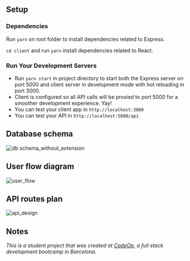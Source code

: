 ## Setup

### Dependencies

Run `yarn` on root folder to install dependencies related to Express.

`cd client` and run `yarn` install dependencies related to React.

### Run Your Development Servers

- Run `yarn start` in project directory to start both the Express server on port 5000 and client server in development mode with hot reloading in port 3000.
- Client is configured so all API calls will be proxied to port 5000 for a smoother development experience. Yay!
- You can test your client app in `http://localhost:3000`
- You can test your API in `http://localhost:5000/api`

## Database schema

![db schema_without_extension](https://user-images.githubusercontent.com/60450533/83950744-51f18980-a82d-11ea-96b7-65b6e54a1864.png)

## User flow diagram

![user_flow](https://user-images.githubusercontent.com/60450533/83950741-4bfba880-a82d-11ea-820a-9868bea770ba.png)

## API routes plan

![api_design](https://user-images.githubusercontent.com/60450533/83950738-4736f480-a82d-11ea-9108-c8f421727f49.png)

## Notes

_This is a student project that was created at [CodeOp](http://CodeOp.tech), a full stack development bootcamp in Barcelona._
